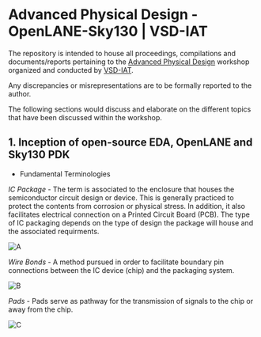 # Advanced Physical Design - OpenLANE-Sky130 | VSD-IAT 

The repository is intended to house all proceedings, compilations and documents/reports pertaining to the [Advanced Physical Design](https://www.vlsisystemdesign.com/advanced-physical-design-using-openlane-sky130/) workshop organized and conducted by [VSD-IAT](https://www.vlsisystemdesign.com/).

Any discrepancies or misrepresentations are to be formally reported to the author.

The following sections would discuss and elaborate on the different topics that have been discussed within the workshop.

## 1. Inception of open-source EDA, OpenLANE and Sky130 PDK

* Fundamental Terminologies

*IC Package* - The term is associated to the enclosure that houses the semiconductor circuit design or device. This is generally practiced to protect the contents from corrosion or physical stress. In addition, it also facilitates electrical connection on a Printed Circuit Board (PCB). The type of IC packaging depends on the type of design the package will house and the associated requirments.

![A](https://i.imgur.com/ATUGv6k.png)
                    

*Wire Bonds* - A method pursued in order to facilitate boundary pin connections between the IC device (chip) and the packaging system.

![B](https://i.imgur.com/VaODuEQ.png)


*Pads* - Pads serve as pathway for the transmission of signals to the chip or away from the chip.

![C](https://i.imgur.com/6UndyFP.png)

